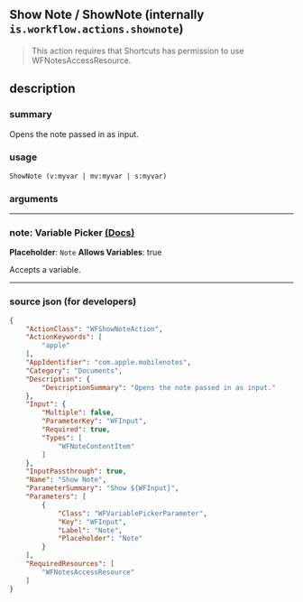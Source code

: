 
## Show Note / ShowNote (internally `is.workflow.actions.shownote`)

> This action requires that Shortcuts has permission to use WFNotesAccessResource.


## description

### summary

Opens the note passed in as input.


### usage
```
ShowNote (v:myvar | mv:myvar | s:myvar)
```

### arguments

---

### note: Variable Picker [(Docs)](https://pfgithub.github.io/shortcutslang/gettingstarted#variable-picker-fields)
**Placeholder**: ```
		Note
		```
**Allows Variables**: true



Accepts a variable.

---

### source json (for developers)

```json
{
	"ActionClass": "WFShowNoteAction",
	"ActionKeywords": [
		"apple"
	],
	"AppIdentifier": "com.apple.mobilenotes",
	"Category": "Documents",
	"Description": {
		"DescriptionSummary": "Opens the note passed in as input."
	},
	"Input": {
		"Multiple": false,
		"ParameterKey": "WFInput",
		"Required": true,
		"Types": [
			"WFNoteContentItem"
		]
	},
	"InputPassthrough": true,
	"Name": "Show Note",
	"ParameterSummary": "Show ${WFInput}",
	"Parameters": [
		{
			"Class": "WFVariablePickerParameter",
			"Key": "WFInput",
			"Label": "Note",
			"Placeholder": "Note"
		}
	],
	"RequiredResources": [
		"WFNotesAccessResource"
	]
}
```
